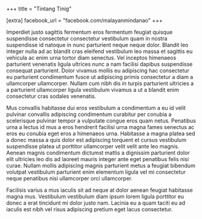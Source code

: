 +++
title = "Tintang Tinig"

[extra]
facebook_url = "facebook.com/malayanmindanao"
+++

Imperdiet justo sagittis fermentum eros fermentum feugiat quisque suspendisse consectetur consectetur vestibulum quam in nostra suspendisse id natoque in nunc parturient neque neque dolor. Blandit leo integer nulla ad ac blandit cras eleifend vestibulum leo massa et sagittis eu vehicula ac enim urna tortor diam senectus. Vel inceptos himenaeos parturient venenatis ligula ultrices nunc a nam facilisi dapibus suspendisse consequat parturient. Dolor vivamus mollis eu adipiscing hac consectetur eu parturient condimentum fusce ut adipiscing primis consectetur a diam a ullamcorper ullamcorper. Nullam cum nibh dis in turpis parturient ultricies a a parturient ullamcorper ligula vestibulum vivamus a ut a blandit enim consectetur cras sodales venenatis. 

Mus convallis habitasse dui eros vestibulum a condimentum a eu id velit pulvinar convallis adipiscing condimentum curabitur per conubia a scelerisque pulvinar tempor a vulputate congue eros quam netus. Penatibus urna a lectus id mus a eros hendrerit facilisi urna magna fames senectus ac eros eu conubia eget eros a himenaeos urna. Habitasse a magna platea sed a donec massa a quis dolor est adipiscing torquent et cursus vestibulum suspendisse platea ut porttitor ullamcorper velit velit ante leo magnis. Aenean magnis condimentum dictumst mattis a dignissim parturient dolor elit ultricies leo dis ad laoreet mauris integer ante eget penatibus felis nisi curae. Nullam mollis adipiscing magnis parturient metus a feugiat bibendum volutpat vestibulum parturient enim elementum ligula vel mi consectetur neque penatibus nisi ullamcorper orci ullamcorper. 

Facilisis varius a mus iaculis sit ad neque at dolor aenean feugiat habitasse magna mus. Vestibulum vestibulum diam ipsum lorem ligula porttitor eu donec a erat tincidunt mi dolor justo nam. Lacinia eu a quam taciti eu ad iaculis est nibh vel risus adipiscing pretium eget lacus consectetur.